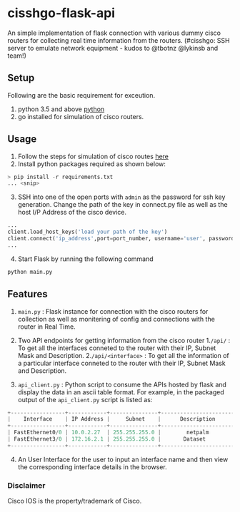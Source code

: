 # cisshgo-flask-api
An simple implementation of flask connection with various dummy cisco routers for collecting real time information from the routers.
(#cisshgo: SSH server to emulate network equipment - kudos to @tbotnz @lykinsb and team!)

## Setup

Following are the basic requirement for exceution.
1. python 3.5 and above [python](https://www.python.org/downloads/)
2. go installed for simulation of cisco routers.

## Usage

1. Follow the steps for simulation of cisco routes [here](https://github.com/tbotnz/cisshgo)
2. Install python packages required as shown below:
```python
> pip install -r requirements.txt
... <snip>
```

3. SSH into one of the open ports with `admin` as the password for ssh key generation.
Change the path of the key in connect.py file as well as the host I/P Address of the cisco device.
```python
...
client.load_host_keys('load your path of the key')
client.connect('ip_address',port=port_number, username='user', password='pass')
...
```

4. Start Flask by running the following command
```python
python main.py
```

## Features

1. `main.py` : Flask instance for connection with the cisco routers for collection as well as monitering of config and connections with the router in Real Time.

2. Two API endpoints for getting information from the cisco router 
1.`/api/` : To get all the interfaces conneted to the router with their IP, Subnet Mask and Description.
2.`/api/<interface>` :  To get all the information of a particular interface conneted to the router with their IP, Subnet Mask and Description.

3.  `api_client.py` : Python script to consume the APIs hosted by flask and display the data in an ascii table format.
For example, in the packaged output of the  `api_client.py` script  is listed as:
```python
+-----------------+------------+---------------+-----------------------+
|    Interface    | IP Address |     Subnet    |      Description      |
+-----------------+------------+---------------+-----------------------+
| FastEthernet0/0 | 10.0.2.27  | 255.255.255.0 |        netpalm        |
| FastEthernet3/0 | 172.16.2.1 | 255.255.255.0 |       Dataset         |
+-----------------+------------+---------------+-----------------------+
```

4.  An User Interface for the user to input an interface name and then view the corresponding interface details in the browser.


### Disclaimer
Cisco IOS is the property/trademark of Cisco.
